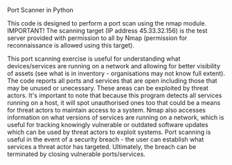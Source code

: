 Port Scanner in Python

This code is designed to perform a port scan using the nmap module. IMPORTANT! The scanning target (IP address 45.33.32.156) is the test server provided with permission to all by Nmap (permission for reconnaissance is allowed using this target).

This port scanning exercise is useful for understanding what devices/services are running on a network and allowing for better visibility of assets (see what is in inventory - organisations may not know full extent). The code reports all
ports and services that are open including those that may be unused or unecessary. These areas can be exploited by threat actors. It's important to note that because this program detects all services running on a host, it will spot unauthorised ones too
that could be a means for threat actors to maintain access to a system. Nmap also accesses information on what versions of services are running on a network, which is useful for tracking knowingly vulnerable or outdated software updates which can be used 
by threat actors to exploit systems. Port scanning is useful in the event of a security breach - the user can establish what services a threat actor has targeted. Ultimately, the breach can be terminated by closing vulnerable ports/services. 
